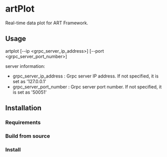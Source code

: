 # artPlot
Real-time data plot for ART Framework.

## Usage
artplot [--ip <grpc_server_ip_address>] [--port <grpc_server_port_number>]

server information:
 - grpc_server_ip_address : Grpc server IP address. If not specified, it is set as '127.0.0.1'
 - grpc_server_port_number : Grpc server port number. If not specified, it is set as '50051'


## Installation

### Requirements

### Build from source

### Install